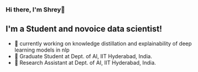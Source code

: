 ### Hi there, I'm Shrey👋

## I'm a Student and novoice data scientist!

- 🔭 currently working on knowledge distillation and explainability of deep learning models in nlp
- 🌱 Graduate Student at Dept. of AI, IIT Hyderabad, India.
- 🥅 Research Assistant at Dept. of AI, IIT Hyderabad, India.
